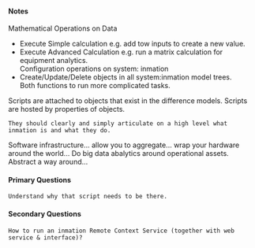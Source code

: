 #### Notes
Mathematical Operations on Data
  * Execute Simple calculation e.g. add tow inputs to create a new value.
  * Execute Advanced Calculation e.g. run a matrix calculation for equipment analytics.
</br>Configuration operations on system: inmation
  * Create/Update/Delete objects in all system:inmation model trees.
</br>Both functions to run more complicated tasks.

Scripts are attached to objects that exist in the difference models.
Scripts are hosted by properties of objects.

```
They should clearly and simply articulate on a high level what inmation is and what they do.
```
Software infrastructure... allow you to aggregate... wrap your hardware around the world...
Do big data abalytics around operational assets.
Abstract a way around...

#### Primary Questions
```
Understand why that script needs to be there.
```

#### Secondary Questions
```
How to run an inmation Remote Context Service (together with web service & interface)?
```
